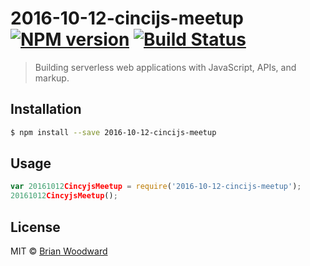 # 2016-10-12-cincijs-meetup [![NPM version](https://badge.fury.io/js/2016-10-12-cincijs-meetup.svg)](https://npmjs.org/package/2016-10-12-cincijs-meetup) [![Build Status](https://travis-ci.org/doowb/2016-10-12-cincijs-meetup.svg?branch=master)](https://travis-ci.org/doowb/2016-10-12-cincijs-meetup)

> Building serverless web applications with JavaScript, APIs, and markup.

## Installation

```sh
$ npm install --save 2016-10-12-cincijs-meetup
```

## Usage

```js
var 20161012CincyjsMeetup = require('2016-10-12-cincijs-meetup');
20161012CincyjsMeetup();
```

## License

MIT © [Brian Woodward](https://github.com/doowb)

